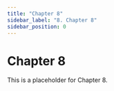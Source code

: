 ```yaml
---
title: "Chapter 8"
sidebar_label: "8. Chapter 8"
sidebar_position: 0
---
```


# Chapter 8

This is a placeholder for Chapter 8.
